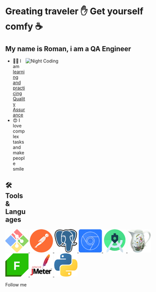 # Greating traveler ✋ Get yourself comfy ☕
## My name is Roman, i am a QA Engineer

<img alt="Night Coding" src="https://raw.githubusercontent.com/Romshtin/Romshtin/main/assets/ComlexityAndSmile.gif" width="440" height="490" align="right"/>

- :man_technologist: I am [learning and practicing Quality Assurance](https://github.com/Romshtin/QA)
- :heart_eyes: I love complex tasks and make people smile

## :hammer_and_wrench: Tools & Languages

<a href="https://github.com/Romshtin/QA/tree/master/Terminal_Linux">
  <img alt="GitBash" src="https://raw.githubusercontent.com/Romshtin/Romshtin/main/assets/GitBash.jpg" width="73px">
</a>
<a href="https://github.com/Romshtin/QA/tree/master/Postman">
  <img alt="Postman" src="https://raw.githubusercontent.com/Romshtin/Romshtin/main/assets/Postman.png" width="73px">
</a>
<a href="https://github.com/Romshtin/QA/tree/master/SQL">
  <img alt="SQL" src="https://raw.githubusercontent.com/Romshtin/Romshtin/main/assets/PostgreSQL.png" width="73px">
</a>
<a href="https://drive.google.com/file/d/1-loeziAw9gWrBzEbq8BGhQXk3xi4BmqS/view?usp=sharing">
  <img alt="DevTools" src="https://raw.githubusercontent.com/Romshtin/Romshtin/main/assets/DevTools.png" width="73px">
</a>
<a href="https://raw.githubusercontent.com/Romshtin/Romshtin/main/assets/AndroidStudio.png">
  <img alt="AndroidStudio" src="https://raw.githubusercontent.com/Romshtin/Romshtin/main/assets/AndroidStudio.png" width="73px">
</a>
<a href="https://github.com/Romshtin/QA/tree/master/Charles">
  <img alt="Charles" src="https://raw.githubusercontent.com/Romshtin/Romshtin/main/assets/Charles.png" width="73px">
</a>
<a href="https://github.com/Romshtin/QA/tree/master/Fiddler">
  <img alt="Fiddler" src="https://raw.githubusercontent.com/Romshtin/Romshtin/main/assets/Fiddler.png" width="73px">
</a>
<a href="https://github.com/Romshtin/QA/tree/master/Jmeter">
  <img alt="Jmeter" src="https://raw.githubusercontent.com/Romshtin/Romshtin/main/assets/Jmeter.jpg" width="73px">
</a>
<a href="https://github.com/Romshtin/QA/tree/master/Python">
  <img alt="Python" src="https://raw.githubusercontent.com/Romshtin/Romshtin/main/assets/Python.png" width="73px">
</a>


Follow me

